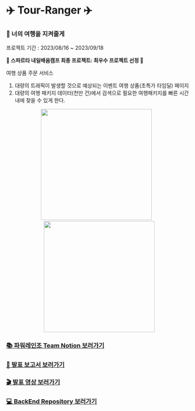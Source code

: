 # ✈️ Tour-Ranger ✈️

### 🔰 너의 여행을 지켜줄게

프로젝트 기간 : 2023/08/16 ~ 2023/09/18

**👑 스파르타 내일배움캠프 최종 프로젝트: 최우수 프로젝트 선정 👑**

여행 상품 주문 서비스

1. 대량의 트래픽이 발생할 것으로 예상되는 이벤트 여행 상품(초특가 타임딜) 페이지
2. 대량의 여행 패키지 데이터(천만 건)에서 검색으로 필요한 여행패키지를 빠른 시간 내에 찾을 수 있게 한다.

<p align="center">
  <img src="https://github.com/Tour-Ranger/Tour-Ranger-Back/assets/130378232/bc807b8a-b684-415a-bc02-caf9a47e6177" height=300px>&nbsp;&nbsp;&nbsp;&nbsp;
  <img src="https://github.com/Tour-Ranger/Tour-Ranger-Back/assets/130378232/97c8669b-b5ce-4bd7-af51-4c683a2ffde5" height=300px>
</p>

### [📚 파워레인조 Team Notion 보러가기](https://power-ranzor.notion.site/0c0bd4b042de406e96b3e42b0dde3460?pvs=4)

### [📄 발표 보고서 보러가기](https://power-ranzor.notion.site/MVP-d338ce51977c42b7b0daa2340cae2167?pvs=4)

### [🎬 발표 영상 보러가기](https://www.youtube.com/watch?v=bXfGMT6MlEM)

### [💻 BackEnd Repository 보러가기](https://github.com/Tour-Ranger/Tour-Ranger-Back)

